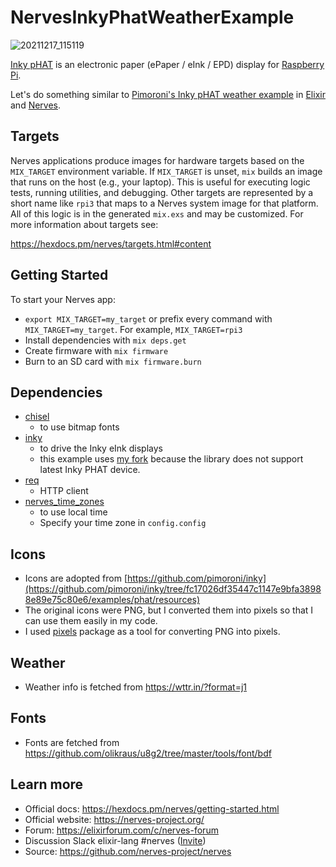 # NervesInkyPhatWeatherExample

![20211217_115119](https://user-images.githubusercontent.com/7563926/146623097-445833c7-a37a-44f1-a893-3a83a6337328.jpg)

[Inky pHAT](https://shop.pimoroni.com/products/inky-phat) is an electronic paper (ePaper / eInk / EPD) display for [Raspberry Pi](https://www.raspberrypi.org/).

Let's do something similar to [Pimoroni's Inky pHAT weather example](https://learn.pimoroni.com/article/getting-started-with-inky-phat#weather-example) in [Elixir](https://elixir-lang.org/) and [Nerves](https://hexdocs.pm/nerves/getting-started.html).

## Targets

Nerves applications produce images for hardware targets based on the
`MIX_TARGET` environment variable. If `MIX_TARGET` is unset, `mix` builds an
image that runs on the host (e.g., your laptop). This is useful for executing
logic tests, running utilities, and debugging. Other targets are represented by
a short name like `rpi3` that maps to a Nerves system image for that platform.
All of this logic is in the generated `mix.exs` and may be customized. For more
information about targets see:

https://hexdocs.pm/nerves/targets.html#content

## Getting Started

To start your Nerves app:
  * `export MIX_TARGET=my_target` or prefix every command with
    `MIX_TARGET=my_target`. For example, `MIX_TARGET=rpi3`
  * Install dependencies with `mix deps.get`
  * Create firmware with `mix firmware`
  * Burn to an SD card with `mix firmware.burn`

## Dependencies

- [chisel](https://hex.pm/packages/chisel)
  - to use bitmap fonts
- [inky](https://hex.pm/packages/inky)
  - to drive the Inky eInk displays
  - this example uses [my fork](https://github.com/mnishiguchi/inky/tree/mnishiguchi/ssd1608) because the library does not support latest Inky PHAT device.
- [req](https://hex.pm/packages/req)
  - HTTP client
- [nerves_time_zones](https://hex.pm/packages/nerves_time_zones)
  - to use local time
  - Specify your time zone in `config.config`

## Icons

- Icons are adopted from [https://github.com/pimoroni/inky](https://github.com/pimoroni/inky/tree/fc17026df35447c1147e9bfa38988e89e75c80e6/examples/phat/resources)
- The original icons were PNG, but I converted them into pixels so that I can use them easily in my code.
- I used [pixels](https://hex.pm/packages/pixels) package as a tool for converting PNG into pixels.
## Weather

- Weather info is fetched from https://wttr.in/?format=j1

## Fonts

- Fonts are fetched from https://github.com/olikraus/u8g2/tree/master/tools/font/bdf

## Learn more

  * Official docs: https://hexdocs.pm/nerves/getting-started.html
  * Official website: https://nerves-project.org/
  * Forum: https://elixirforum.com/c/nerves-forum
  * Discussion Slack elixir-lang #nerves ([Invite](https://elixir-slackin.herokuapp.com/))
  * Source: https://github.com/nerves-project/nerves
